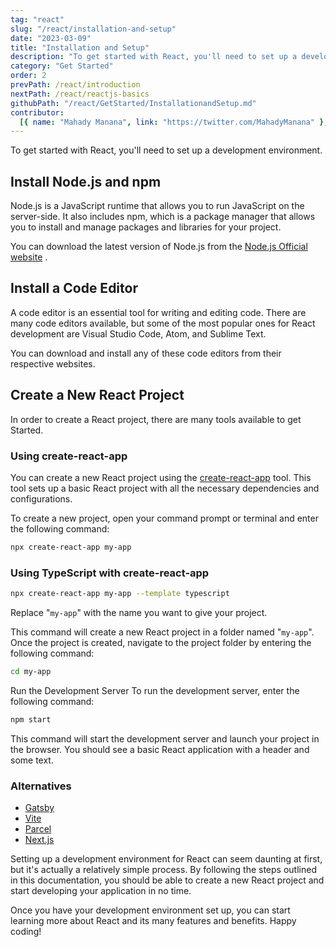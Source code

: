 ```yaml
---
tag: "react"
slug: "/react/installation-and-setup"
date: "2023-03-09"
title: "Installation and Setup"
description: "To get started with React, you'll need to set up a development environment. Learn how to install and setup React development environment."
category: "Get Started"
order: 2
prevPath: /react/introduction
nextPath: /react/reactjs-basics
githubPath: "/react/GetStarted/InstallationandSetup.md"
contributor:
  [{ name: "Mahady Manana", link: "https://twitter.com/MahadyManana" }, { name: "Haja", link: "https://twitter.com/Haja261M" }]
---
```


To get started with React, you'll need to set up a development environment.


## Install Node.js and npm

Node.js is a JavaScript runtime that allows you to run JavaScript on the server-side. It also includes npm, which is a package manager that allows you to install and manage packages and libraries for your project.

You can download the latest version of Node.js from the <a href="https://nodejs.org/" target="_blank">Node.js Official website</a>
.

## Install a Code Editor

A code editor is an essential tool for writing and editing code. There are many code editors available, but some of the most popular ones for React development are Visual Studio Code, Atom, and Sublime Text.

You can download and install any of these code editors from their respective websites.

## Create a New React Project

In order to create a React project, there are many tools available to get Started.

### Using create-react-app

You can create a new React project using the <a href="https://create-react-app.dev/" target="_blank" rel="nofollow noopener noreferrer">create-react-app</a> tool. This tool sets up a basic React project with all the necessary dependencies and configurations.

To create a new project, open your command prompt or terminal and enter the following command:

```bash
npx create-react-app my-app
```

### Using TypeScript with create-react-app

```bash
npx create-react-app my-app --template typescript
```

Replace "`my-app`" with the name you want to give your project.

This command will create a new React project in a folder named "`my-app`". Once the project is created, navigate to the project folder by entering the following command:

```bash
cd my-app
```

Run the Development Server
To run the development server, enter the following command:

```bash
npm start
```

This command will start the development server and launch your project in the browser. You should see a basic React application with a header and some text.

### Alternatives

- <a href="https://www.gatsbyjs.com/" target="_blank" rel="nofollow noopener noreferrer">Gatsby</a>
- <a href="https://vitejs.dev/" target="_blank" rel="nofollow noopener noreferrer">Vite</a>
- <a href="https://parceljs.org" target="_blank" rel="nofollow noopener noreferrer">Parcel</a>
- <a href="https://nextjs.org/" target="_blank" rel="nofollow noopener noreferrer">Next.js</a>

Setting up a development environment for React can seem daunting at first, but it's actually a relatively simple process. By following the steps outlined in this documentation, you should be able to create a new React project and start developing your application in no time.

Once you have your development environment set up, you can start learning more about React and its many features and benefits. Happy coding!
